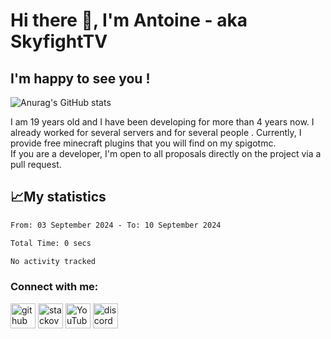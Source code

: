 # Hi there 👋, I'm Antoine - aka SkyfightTV
## I'm happy to see you !
![Anurag's GitHub stats](https://github-readme-stats.vercel.app/api?username=SKyfightTV&show_icons=true&theme=dark&count_private=true&)

I am 19 years old and I have been developing for more than 4 years now. I already worked for several servers and for several people . Currently, I provide free minecraft plugins that you will find on my spigotmc.<br>
If you are a developer, I'm open to all proposals directly on the project via a pull request.

## 📈My statistics
<!--START_SECTION:waka-->

```txt
From: 03 September 2024 - To: 10 September 2024

Total Time: 0 secs

No activity tracked
```

<!--END_SECTION:waka-->

### Connect with me:

[<img src='https://cdn.jsdelivr.net/npm/simple-icons@3.0.1/icons/github.svg' alt='github' height='40'>](https://github.com/SkyfightTV)  [<img src='https://cdn.jsdelivr.net/npm/simple-icons@3.0.1/icons/stackoverflow.svg' alt='stackoverflow' height='40'>](https://stackoverflow.com/users/16952856)  [<img src='https://cdn.jsdelivr.net/npm/simple-icons@3.0.1/icons/youtube.svg' alt='YouTube' height='40'>](https://www.youtube.com/channel/UCjzzQNjlBr-AZ5j1A8lMMKw)  [<img src='https://cdn.jsdelivr.net/npm/simple-icons@3.0.1/icons/discord.svg' alt='discord' height='40'>](https://discord.gg/u8yzVac)  
